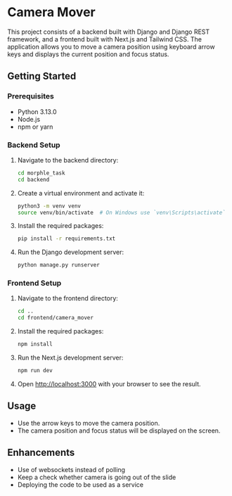 # Camera Mover

This project consists of a backend built with Django and Django REST framework, and a frontend built with Next.js and Tailwind CSS. The application allows you to move a camera position using keyboard arrow keys and displays the current position and focus status.

## Getting Started

### Prerequisites

- Python 3.13.0
- Node.js
- npm or yarn

### Backend Setup

1. Navigate to the backend directory:

    ```sh
    cd morphle_task
    cd backend
    ```

2. Create a virtual environment and activate it:

    ```sh
    python3 -m venv venv
    source venv/bin/activate  # On Windows use `venv\Scripts\activate`
    ```

3. Install the required packages:

    ```sh
    pip install -r requirements.txt
    ```

4. Run the Django development server:

    ```sh
    python manage.py runserver
    ```

### Frontend Setup

1. Navigate to the frontend directory:

    ```sh
    cd ..
    cd frontend/camera_mover
    ```

2. Install the required packages:

    ```sh
    npm install
    ```

3. Run the Next.js development server:

    ```sh
    npm run dev
    ```

4. Open [http://localhost:3000](http://localhost:3000) with your browser to see the result.

## Usage

- Use the arrow keys to move the camera position.
- The camera position and focus status will be displayed on the screen.

## Enhancements

- Use of websockets instead of polling
- Keep a check whether camera is going out of the slide
- Deploying the code to be used as a service

